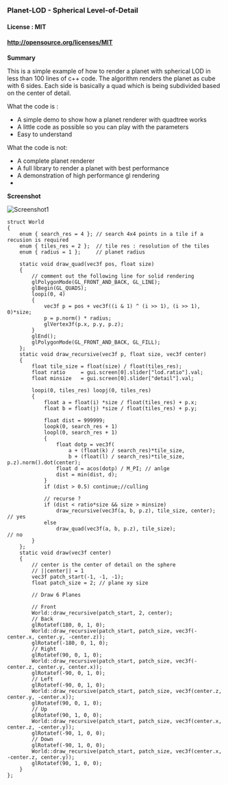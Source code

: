 ### Planet-LOD - Spherical Level-of-Detail

#### License : MIT
#### http://opensource.org/licenses/MIT

**Summary** 

This is a simple example of how to render a planet with spherical LOD in less than 100 lines of c++ code. The algorithm renders the planet as cube with 6 sides. Each side is basically a quad which is being subdivided based on the center of detail.

What the code is : 

* A simple demo to show how a planet renderer with quadtree works
* A little code as possible so you can play with the parameters
* Easy to understand

What the code is not:

* A complete planet renderer
* A full library to render a planet with best performance
* A demonstration of high performance gl rendering
* 
**Screenshot** 

![Screenshot1](https://github.com/sp4cerat/Planet-LOD/blob/master/screenshot/Animation.gif?raw=true)


	struct World
	{
		enum { search_res = 4 }; // search 4x4 points in a tile if a recusion is required
		enum { tiles_res = 2 };  // tile res : resolution of the tiles 
		enum { radius = 1 };     // planet radius
	
		static void draw_quad(vec3f pos, float size) 
		{
			// comment out the following line for solid rendering
			glPolygonMode(GL_FRONT_AND_BACK, GL_LINE);
			glBegin(GL_QUADS);
			loopi(0, 4)
			{
				vec3f p = pos + vec3f((i & 1) ^ (i >> 1), (i >> 1), 0)*size;
				p = p.norm() * radius;
				glVertex3f(p.x, p.y, p.z);
			}
			glEnd();
			glPolygonMode(GL_FRONT_AND_BACK, GL_FILL);		
		};
		static void draw_recursive(vec3f p, float size, vec3f center)
		{
			float tile_size = float(size) / float(tiles_res);
			float ratio		= gui.screen[0].slider["lod.ratio"].val;
			float minsize	= gui.screen[0].slider["detail"].val;
	
			loopi(0, tiles_res) loopj(0, tiles_res)
			{
				float a = float(i) *size / float(tiles_res) + p.x;
				float b = float(j) *size / float(tiles_res) + p.y;
	
				float dist = 999999;
				loopk(0, search_res + 1)	
				loopl(0, search_res + 1)
				{
					float dotp = vec3f(
						a + (float(k) / search_res)*tile_size, 
						b + (float(l) / search_res)*tile_size, p.z).norm().dot(center);
					float d = acos(dotp) / M_PI; // anlge
					dist = min(dist, d);
				}
				if (dist > 0.5) continue;//culling
	
				// recurse ?
				if (dist < ratio*size && size > minsize)
					draw_recursive(vec3f(a, b, p.z), tile_size, center);	// yes
				else
					draw_quad(vec3f(a, b, p.z), tile_size);					// no
			}
		};
		static void draw(vec3f center)
		{
			// center is the center of detail on the sphere
			// ||center|| = 1
			vec3f patch_start(-1, -1, -1);
			float patch_size = 2; // plane xy size
	
			// Draw 6 Planes
	
			// Front
			World::draw_recursive(patch_start, 2, center);
			// Back
			glRotatef(180, 0, 1, 0);
			World::draw_recursive(patch_start, patch_size, vec3f(-center.x, center.y, -center.z));
			glRotatef(-180, 0, 1, 0);
			// Right
			glRotatef(90, 0, 1, 0);
			World::draw_recursive(patch_start, patch_size, vec3f(-center.z, center.y, center.x));
			glRotatef(-90, 0, 1, 0);
			// Left
			glRotatef(-90, 0, 1, 0);
			World::draw_recursive(patch_start, patch_size, vec3f(center.z, center.y, -center.x));
			glRotatef(90, 0, 1, 0);
			// Up
			glRotatef(90, 1, 0, 0);
			World::draw_recursive(patch_start, patch_size, vec3f(center.x, center.z, -center.y));
			glRotatef(-90, 1, 0, 0);
			// Down
			glRotatef(-90, 1, 0, 0);
			World::draw_recursive(patch_start, patch_size, vec3f(center.x, -center.z, center.y));
			glRotatef(90, 1, 0, 0);
		}
	};
